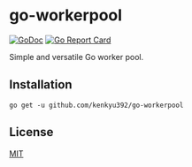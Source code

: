 # go-workerpool

[![GoDoc](https://godoc.org/github.com/kenkyu392/go-workerpool?status.svg)](https://godoc.org/github.com/kenkyu392/go-workerpool)
[![Go Report Card](https://goreportcard.com/badge/github.com/kenkyu392/go-workerpool)](https://goreportcard.com/report/github.com/kenkyu392/go-workerpool)

Simple and versatile Go worker pool.

## Installation

```
go get -u github.com/kenkyu392/go-workerpool
```

## License

[MIT](https://github.com/kenkyu392/go-workerpool/blob/master/LICENSE)
